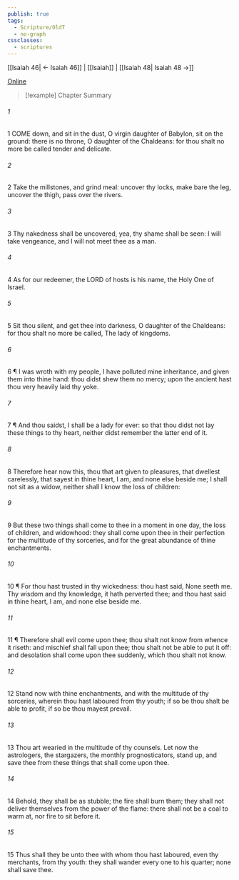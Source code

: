 ```yaml
---
publish: true
tags:
  - Scripture/OldT
  - no-graph
cssclasses:
  - scriptures
---
```

[[Isaiah 46| ← Isaiah 46]] | [[Isaiah]] | [[Isaiah 48| Isaiah 48 →]]

[Online](https://churchofjesuschrist.org/study/scriptures/ot/isa/47?lang=eng)

>[!example] Chapter Summary
>
###### 1
1 COME down, and sit in the dust, O virgin daughter of Babylon, sit on the ground: there is no throne, O daughter of the Chaldeans: for thou shalt no more be called tender and delicate.
###### 2
2 Take the millstones, and grind meal: uncover thy locks, make bare the leg, uncover the thigh, pass over the rivers.
###### 3
3 Thy nakedness shall be uncovered, yea, thy shame shall be seen: I will take vengeance, and I will not meet thee as a man.
###### 4
4 As for our redeemer, the LORD of hosts is his name, the Holy One of Israel.
###### 5
5 Sit thou silent, and get thee into darkness, O daughter of the Chaldeans: for thou shalt no more be called, The lady of kingdoms.
###### 6
6 ¶ I was wroth with my people, I have polluted mine inheritance, and given them into thine hand: thou didst shew them no mercy; upon the ancient hast thou very heavily laid thy yoke.
###### 7
7 ¶ And thou saidst, I shall be a lady for ever: so that thou didst not lay these things to thy heart, neither didst remember the latter end of it.
###### 8
8 Therefore hear now this, thou that art given to pleasures, that dwellest carelessly, that sayest in thine heart, I am, and none else beside me; I shall not sit as a widow, neither shall I know the loss of children:
###### 9
9 But these two things shall come to thee in a moment in one day, the loss of children, and widowhood: they shall come upon thee in their perfection for the multitude of thy sorceries, and for the great abundance of thine enchantments.
###### 10
10 ¶ For thou hast trusted in thy wickedness: thou hast said, None seeth me.  Thy wisdom and thy knowledge, it hath perverted thee; and thou hast said in thine heart, I am, and none else beside me.
###### 11
11 ¶ Therefore shall evil come upon thee; thou shalt not know from whence it riseth: and mischief shall fall upon thee; thou shalt not be able to put it off: and desolation shall come upon thee suddenly, which thou shalt not know.
###### 12
12 Stand now with thine enchantments, and with the multitude of thy sorceries, wherein thou hast laboured from thy youth; if so be thou shalt be able to profit, if so be thou mayest prevail.
###### 13
13 Thou art wearied in the multitude of thy counsels.  Let now the astrologers, the stargazers, the monthly prognosticators, stand up, and save thee from these things that shall come upon thee.
###### 14
14 Behold, they shall be as stubble; the fire shall burn them; they shall not deliver themselves from the power of the flame: there shall not be a coal to warm at, nor fire to sit before it.
###### 15
15 Thus shall they be unto thee with whom thou hast laboured, even thy merchants, from thy youth: they shall wander every one to his quarter; none shall save thee.




